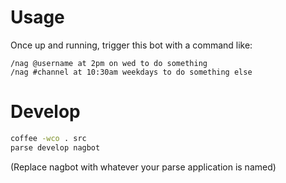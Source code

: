 # Usage
Once up and running, trigger this bot with a command like:

```
/nag @username at 2pm on wed to do something
/nag #channel at 10:30am weekdays to do something else
```

# Develop

```bash
coffee -wco . src
parse develop nagbot
```

(Replace nagbot with whatever your parse application is named)
